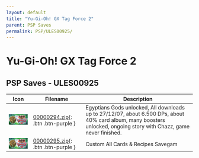 ```yaml
---
layout: default
title: "Yu-Gi-Oh! GX Tag Force 2"
parent: PSP Saves
permalink: PSP/ULES00925/
---
```

# Yu-Gi-Oh! GX Tag Force 2

## PSP Saves - ULES00925

| Icon | Filename | Description |
|------|----------|-------------|
| ![Yu-Gi-Oh! GX Tag Force 2](ICON0.PNG) | [00000294.zip](00000294.zip){: .btn .btn-purple } | Egyptians Gods unlocked, All downloads up to 27/12/07, about 6.500 DPs, about 40% card album, many boosters unlocked, ongoing story with Chazz, game never finished. |
| ![Yu-Gi-Oh! GX Tag Force 2](ICON0.PNG) | [00000295.zip](00000295.zip){: .btn .btn-purple } | Custom All Cards & Recipes Savegam |
